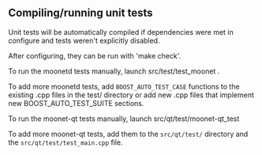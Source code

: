 Compiling/running unit tests
------------------------------------

Unit tests will be automatically compiled if dependencies were met in configure
and tests weren't explicitly disabled.

After configuring, they can be run with 'make check'.

To run the moonetd tests manually, launch src/test/test_moonet .

To add more moonetd tests, add `BOOST_AUTO_TEST_CASE` functions to the existing
.cpp files in the test/ directory or add new .cpp files that
implement new BOOST_AUTO_TEST_SUITE sections.

To run the moonet-qt tests manually, launch src/qt/test/moonet-qt_test

To add more moonet-qt tests, add them to the `src/qt/test/` directory and
the `src/qt/test/test_main.cpp` file.

